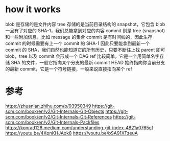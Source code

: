 # how it works
blob 是存储的是文件内容
tree 存储的是当前目录结构的 snapshot，它包含 blob
一旦有了对应的 SHA-1，我们总能拿到对应的内容
commit 则是 tree (snapshot) 和一些附加信息，比如 message 的集合
commit 是有时间线的，因此生存 commit 的时候需要有上一个 commit 的 SHA-1
因此只要能拿到最新一个 commit 的 SHA，我们自然也能知道它的所有历史，只要不断往上找 parent 即可
blob，tree 以及 commit 会形成一个 DAG
ref 比较简单，它是一个用简单名字存储 SHA 的文件，一般它指向某个分支的最新 commit
HEAD 始终指向你当前分支的最新 commit，它是一个符号链接，一般来说直接指向某个 ref



# 参考
https://zhuanlan.zhihu.com/p/93950349
https://git-scm.com/book/en/v2/Git-Internals-Git-Objects
https://git-scm.com/book/en/v2/Git-Internals-Git-References
https://git-scm.com/book/en/v2/Git-Internals-Packfiles
https://konrad126.medium.com/understanding-git-index-4821a0765cf
https://youtu.be/4XpnKHJAok8
https://youtu.be/bSA91XTzeuA
